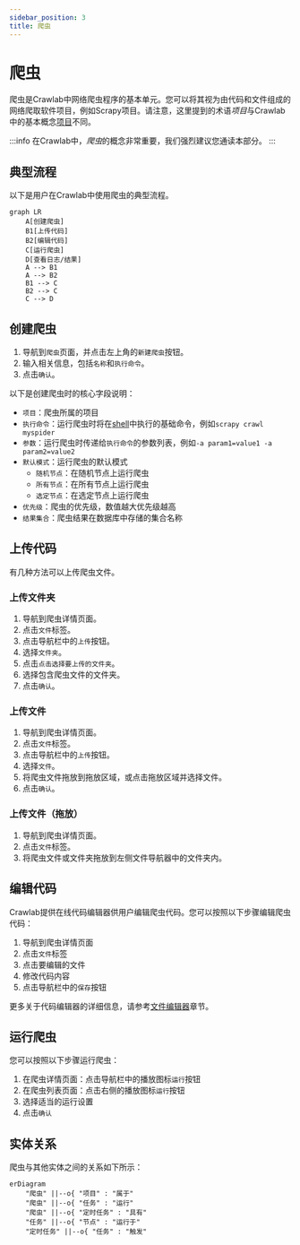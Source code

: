 ```yaml
---
sidebar_position: 3
title: 爬虫
---
```


# 爬虫

爬虫是Crawlab中网络爬虫程序的基本单元。您可以将其视为由代码和文件组成的网络爬取软件项目，例如Scrapy项目。请注意，这里提到的术语*项目*与Crawlab中的基本概念[项目](../project/index.md)不同。

:::info
在Crawlab中，*爬虫*的概念非常重要，我们强烈建议您通读本部分。
:::

## 典型流程

以下是用户在Crawlab中使用爬虫的典型流程。

```mermaid
graph LR
    A[创建爬虫]
    B1[上传代码]
    B2[编辑代码]
    C[运行爬虫]
    D[查看日志/结果]
    A --> B1
    A --> B2
    B1 --> C
    B2 --> C
    C --> D
```

## 创建爬虫

1. 导航到`爬虫`页面，并点击左上角的`新建爬虫`按钮。
2. 输入相关信息，包括`名称`和`执行命令`。
3. 点击`确认`。

以下是创建爬虫时的核心字段说明：

- `项目`：爬虫所属的项目
- `执行命令`：运行爬虫时将在[shell](https://en.wikipedia.org/wiki/Shell_(computing))中执行的基础命令，例如`scrapy crawl myspider`
- `参数`：运行爬虫时传递给`执行命令`的参数列表，例如`-a param1=value1 -a param2=value2`
- `默认模式`：运行爬虫的默认模式
    - `随机节点`：在随机节点上运行爬虫
    - `所有节点`：在所有节点上运行爬虫
    - `选定节点`：在选定节点上运行爬虫
- `优先级`：爬虫的优先级，数值越大优先级越高
- `结果集合`：爬虫结果在数据库中存储的集合名称

## 上传代码

有几种方法可以上传爬虫文件。

### 上传文件夹

1. 导航到爬虫详情页面。
2. 点击`文件`标签。
3. 点击导航栏中的`上传`按钮。
4. 选择`文件夹`。
5. 点击`点击选择要上传的文件夹`。
6. 选择包含爬虫文件的文件夹。
7. 点击`确认`。

### 上传文件

1. 导航到爬虫详情页面。
2. 点击`文件`标签。
3. 点击导航栏中的`上传`按钮。
4. 选择`文件`。
5. 将爬虫文件拖放到拖放区域，或点击拖放区域并选择文件。
6. 点击`确认`。

### 上传文件（拖放）

1. 导航到爬虫详情页面。
2. 点击`文件`标签。
3. 将爬虫文件或文件夹拖放到左侧文件导航器中的文件夹内。

## 编辑代码

Crawlab提供在线代码编辑器供用户编辑爬虫代码。您可以按照以下步骤编辑爬虫代码：

1. 导航到爬虫详情页面
2. 点击`文件`标签
3. 点击要编辑的文件
4. 修改代码内容
5. 点击导航栏中的`保存`按钮

更多关于代码编辑器的详细信息，请参考[文件编辑器](../file-editor/index.md)章节。

## 运行爬虫

您可以按照以下步骤运行爬虫：

1. 在爬虫详情页面：点击导航栏中的播放图标`运行`按钮
2. 在爬虫列表页面：点击右侧的播放图标`运行`按钮
3. 选择适当的运行设置
4. 点击`确认`

## 实体关系

爬虫与其他实体之间的关系如下所示：

```mermaid
erDiagram
    "爬虫" ||--o{ "项目" : "属于"
    "爬虫" ||--o{ "任务" : "运行"
    "爬虫" ||--o{ "定时任务" : "具有"
    "任务" ||--o{ "节点" : "运行于"
    "定时任务" ||--o{ "任务" : "触发"
```